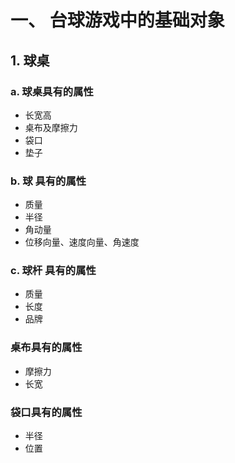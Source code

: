 # 一、 台球游戏中的基础对象

## 1. 球桌

### a. 球桌具有的属性

- 长宽高
- 桌布及摩擦力
- 袋口
- 垫子

### b. 球 具有的属性

- 质量
- 半径
- 角动量
- 位移向量、速度向量、角速度

### c. 球杆 具有的属性

- 质量
- 长度
- 品牌

### 桌布具有的属性

- 摩擦力
- 长宽

### 袋口具有的属性

- 半径
- 位置